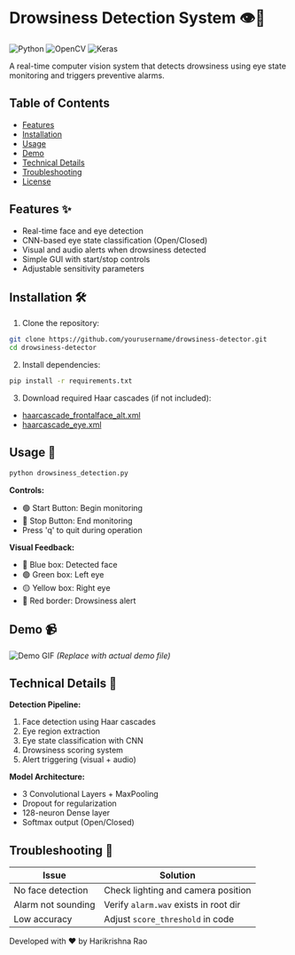 
# Drowsiness Detection System 👁️🚨

![Python](https://img.shields.io/badge/Python-3.6%2B-blue)
![OpenCV](https://img.shields.io/badge/OpenCV-4.0%2B-green)
![Keras](https://img.shields.io/badge/Keras-2.3%2B-red)

A real-time computer vision system that detects drowsiness using eye state monitoring and triggers preventive alarms.

## Table of Contents
- [Features](#features-)
- [Installation](#installation-)
- [Usage](#usage-)
- [Demo](#demo-)
- [Technical Details](#technical-details-)
- [Troubleshooting](#troubleshooting-)
- [License](#license-)

## Features ✨
- Real-time face and eye detection
- CNN-based eye state classification (Open/Closed)
- Visual and audio alerts when drowsiness detected
- Simple GUI with start/stop controls
- Adjustable sensitivity parameters

## Installation 🛠️

1. Clone the repository:
```bash
git clone https://github.com/yourusername/drowsiness-detector.git
cd drowsiness-detector
```

2. Install dependencies:
```bash
pip install -r requirements.txt
```

3. Download required Haar cascades (if not included):
- [haarcascade_frontalface_alt.xml](https://github.com/opencv/opencv/blob/master/data/haarcascades/haarcascade_frontalface_alt.xml)
- [haarcascade_eye.xml](https://github.com/opencv/opencv/blob/master/data/haarcascades/haarcascade_eye.xml)

## Usage 🚀
```bash
python drowsiness_detection.py
```

**Controls:**
- 🟢 Start Button: Begin monitoring
- 🔴 Stop Button: End monitoring
- Press 'q' to quit during operation

**Visual Feedback:**
- 🔵 Blue box: Detected face
- 🟢 Green box: Left eye
- 🟡 Yellow box: Right eye
- 🔴 Red border: Drowsiness alert

## Demo 📹
![Demo GIF](demo.gif) *(Replace with actual demo file)*

## Technical Details 🔧
**Detection Pipeline:**
1. Face detection using Haar cascades
2. Eye region extraction
3. Eye state classification with CNN
4. Drowsiness scoring system
5. Alert triggering (visual + audio)

**Model Architecture:**
- 3 Convolutional Layers + MaxPooling
- Dropout for regularization
- 128-neuron Dense layer
- Softmax output (Open/Closed)

## Troubleshooting 🐛
| Issue | Solution |
|-------|----------|
| No face detection | Check lighting and camera position |
| Alarm not sounding | Verify `alarm.wav` exists in root dir |
| Low accuracy | Adjust `score_threshold` in code |


Developed with ❤️ by Harikrishna Rao 
